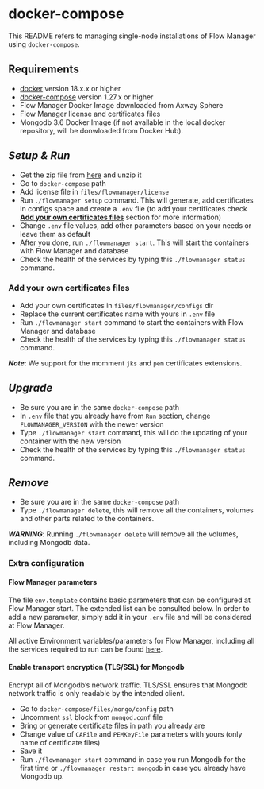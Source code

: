 # docker-compose

This README refers to managing single-node installations of Flow Manager using `docker-compose`.

## Requirements

* [docker](https://docs.docker.com/engine/install/) version 18.x.x or higher
* [docker-compose](https://docs.docker.com/compose/install/) version 1.27.x or higher
* Flow Manager Docker Image downloaded from Axway Sphere
* Flow Manager license and certificates files
* Mongodb 3.6 Docker Image (if not available in the local docker repository, will be donwloaded from Docker Hub).

## ***Setup & Run***

* Get the zip file from [here](https://github.com/Axway/docker-flowmanager/archive/master.zip) and unzip it
* Go to `docker-compose` path
* Add license file in `files/flowmanager/license`
* Run `./flowmanager setup` command. This will generate, add certificates in configs space and create a `.env` file (to add your certificates check __[Add your own certificates files](#add-your-own-certificates-files)__ section for more information)
* Change `.env` file values, add other parameters based on your needs or leave them as default
* After you done, run `./flowmanager start`. This will start the containers with Flow Manager and database
* Check the health of the services by typing this `./flowmanager status` command.

### Add your own certificates files

* Add your own certificates in `files/flowmanager/configs` dir
* Replace the current certificates name with yours in `.env` file
* Run `./flowmanager start` command to start the containers with Flow Manager and database
* Check the health of the services by typing this `./flowmanager status` command.

***Note***: We support for the momment `jks` and `pem` certificates extensions.

## ***Upgrade***

* Be sure you are in the same `docker-compose` path
* In `.env` file that you already have from `Run` section, change `FLOWMANAGER_VERSION` with the newer version
* Type `./flowmanager start` command, this will do the updating of your container with the new version
* Check the health of the services by typing this `./flowmanager status` command.

## ***Remove***

* Be sure you are in the same `docker-compose` path
* Type `./flowmanager delete`, this will remove all the containers, volumes and other parts related to the containers.

***WARNING***: Running `./flowmanager delete`  will remove all the volumes, including Mongodb data.

### Extra configuration

#### Flow Manager parameters

The file `env.template` contains basic parameters that can be configured at Flow Manager start. The extended list can be consulted below. In order to add a new parameter, simply add it in your `.env` file and will be considered at Flow Manager.

All active Environment variables/parameters for Flow Manager, including all the services required to run can be found [here](../docs/README.md).

#### Enable transport encryption (TLS/SSL) for Mongodb

Encrypt all of Mongodb’s network traffic. TLS/SSL ensures that Mongodb network traffic is only readable by the intended client.

* Go to `docker-compose/files/mongo/config` path
* Uncomment `ssl` block from `mongod.conf` file
* Bring or generate certificate files in path you already are
* Change value of `CAFile` and `PEMKeyFile` parameters with yours (only name of certificate files)
* Save it
* Run `./flowmanager start` command in case you run Mongodb for the first time  or `./flowmanager restart mongodb` in case you already have Mongodb up.
